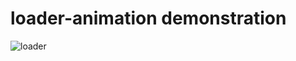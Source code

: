 # loader-animation demonstration

![loader](https://user-images.githubusercontent.com/66926870/113217366-b35a6d00-9232-11eb-9e68-8a3b7e84b954.gif)
